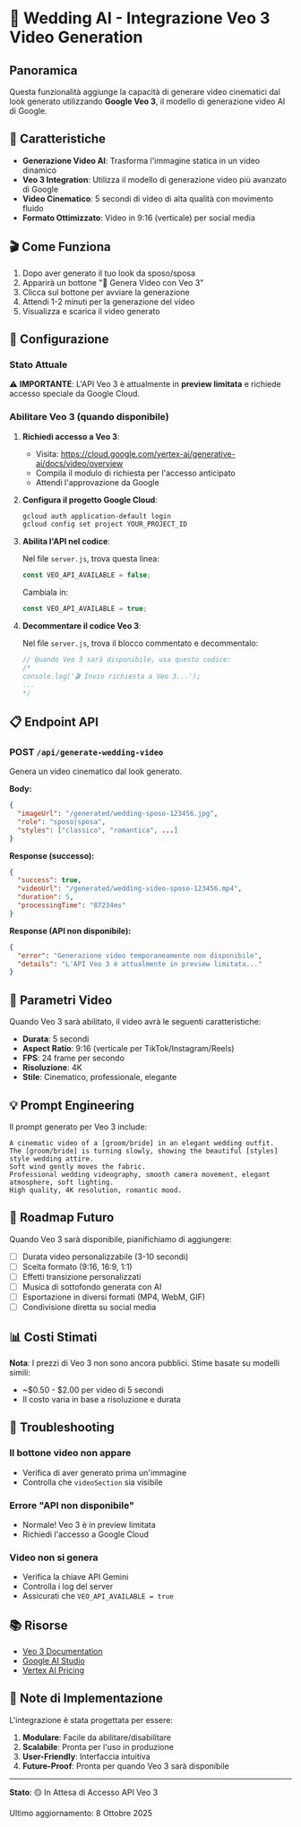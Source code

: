 # 🎥 Wedding AI - Integrazione Veo 3 Video Generation

## Panoramica

Questa funzionalità aggiunge la capacità di generare video cinematici dal look generato utilizzando **Google Veo 3**, il modello di generazione video AI di Google.

## 🌟 Caratteristiche

- **Generazione Video AI**: Trasforma l'immagine statica in un video dinamico
- **Veo 3 Integration**: Utilizza il modello di generazione video più avanzato di Google
- **Video Cinematico**: 5 secondi di video di alta qualità con movimento fluido
- **Formato Ottimizzato**: Video in 9:16 (verticale) per social media

## 🎬 Come Funziona

1. Dopo aver generato il tuo look da sposo/sposa
2. Apparirà un bottone "🎥 Genera Video con Veo 3"
3. Clicca sul bottone per avviare la generazione
4. Attendi 1-2 minuti per la generazione del video
5. Visualizza e scarica il video generato

## 🔧 Configurazione

### Stato Attuale

⚠️ **IMPORTANTE**: L'API Veo 3 è attualmente in **preview limitata** e richiede accesso speciale da Google Cloud.

### Abilitare Veo 3 (quando disponibile)

1. **Richiedi accesso a Veo 3**:
   - Visita: https://cloud.google.com/vertex-ai/generative-ai/docs/video/overview
   - Compila il modulo di richiesta per l'accesso anticipato
   - Attendi l'approvazione da Google

2. **Configura il progetto Google Cloud**:
   ```bash
   gcloud auth application-default login
   gcloud config set project YOUR_PROJECT_ID
   ```

3. **Abilita l'API nel codice**:
   
   Nel file `server.js`, trova questa linea:
   ```javascript
   const VEO_API_AVAILABLE = false;
   ```
   
   Cambiala in:
   ```javascript
   const VEO_API_AVAILABLE = true;
   ```

4. **Decommentare il codice Veo 3**:
   
   Nel file `server.js`, trova il blocco commentato e decommentalo:
   ```javascript
   // Quando Veo 3 sarà disponibile, usa questo codice:
   /*
   console.log('🎬 Invio richiesta a Veo 3...');
   ...
   */
   ```

## 📋 Endpoint API

### POST `/api/generate-wedding-video`

Genera un video cinematico dal look generato.

**Body:**
```json
{
  "imageUrl": "/generated/wedding-sposo-123456.jpg",
  "role": "sposo|sposa",
  "styles": ["classico", "romantica", ...]
}
```

**Response (successo):**
```json
{
  "success": true,
  "videoUrl": "/generated/wedding-video-sposo-123456.mp4",
  "duration": 5,
  "processingTime": "87234ms"
}
```

**Response (API non disponibile):**
```json
{
  "error": "Generazione video temporaneamente non disponibile",
  "details": "L'API Veo 3 è attualmente in preview limitata..."
}
```

## 🎨 Parametri Video

Quando Veo 3 sarà abilitato, il video avrà le seguenti caratteristiche:

- **Durata**: 5 secondi
- **Aspect Ratio**: 9:16 (verticale per TikTok/Instagram/Reels)
- **FPS**: 24 frame per secondo
- **Risoluzione**: 4K
- **Stile**: Cinematico, professionale, elegante

## 💡 Prompt Engineering

Il prompt generato per Veo 3 include:

```
A cinematic video of a [groom/bride] in an elegant wedding outfit.
The [groom/bride] is turning slowly, showing the beautiful [styles] style wedding attire.
Soft wind gently moves the fabric.
Professional wedding videography, smooth camera movement, elegant atmosphere, soft lighting.
High quality, 4K resolution, romantic mood.
```

## 🚀 Roadmap Futuro

Quando Veo 3 sarà disponibile, pianifichiamo di aggiungere:

- [ ] Durata video personalizzabile (3-10 secondi)
- [ ] Scelta formato (9:16, 16:9, 1:1)
- [ ] Effetti transizione personalizzati
- [ ] Musica di sottofondo generata con AI
- [ ] Esportazione in diversi formati (MP4, WebM, GIF)
- [ ] Condivisione diretta su social media

## 📊 Costi Stimati

**Nota**: I prezzi di Veo 3 non sono ancora pubblici. Stime basate su modelli simili:

- ~$0.50 - $2.00 per video di 5 secondi
- Il costo varia in base a risoluzione e durata

## 🐛 Troubleshooting

### Il bottone video non appare
- Verifica di aver generato prima un'immagine
- Controlla che `videoSection` sia visibile

### Errore "API non disponibile"
- Normale! Veo 3 è in preview limitata
- Richiedi l'accesso a Google Cloud

### Video non si genera
- Verifica la chiave API Gemini
- Controlla i log del server
- Assicurati che `VEO_API_AVAILABLE = true`

## 📚 Risorse

- [Veo 3 Documentation](https://cloud.google.com/vertex-ai/generative-ai/docs/video/overview)
- [Google AI Studio](https://aistudio.google.com/)
- [Vertex AI Pricing](https://cloud.google.com/vertex-ai/pricing)

## 📝 Note di Implementazione

L'integrazione è stata progettata per essere:

1. **Modulare**: Facile da abilitare/disabilitare
2. **Scalabile**: Pronta per l'uso in produzione
3. **User-Friendly**: Interfaccia intuitiva
4. **Future-Proof**: Pronta per quando Veo 3 sarà disponibile

---

**Stato**: 🟡 In Attesa di Accesso API Veo 3

Ultimo aggiornamento: 8 Ottobre 2025
